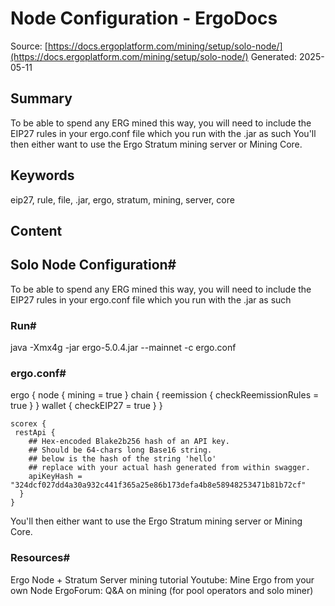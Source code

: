 # Node Configuration - ErgoDocs
Source: [https://docs.ergoplatform.com/mining/setup/solo-node/](https://docs.ergoplatform.com/mining/setup/solo-node/)
Generated: 2025-05-11

## Summary
To be able to spend any ERG mined this way, you will need to include the EIP27 rules in your ergo.conf file which you run with the .jar as such You'll then either want to use the Ergo Stratum mining server or Mining Core.

## Keywords
eip27, rule, file, .jar, ergo, stratum, mining, server, core

## Content
## Solo Node Configuration#
To be able to spend any ERG mined this way, you will need to include the EIP27 rules in your ergo.conf file which you run with the .jar as such

### Run#
java -Xmx4g -jar ergo-5.0.4.jar --mainnet -c ergo.conf

### ergo.conf#
ergo {
      node {
        mining = true
      }
    chain {
      reemission {
        checkReemissionRules = true
      }
    }
    wallet {
      checkEIP27 = true
    }
    }

    scorex {
     restApi {
        ## Hex-encoded Blake2b256 hash of an API key. 
        ## Should be 64-chars long Base16 string.
        ## below is the hash of the string 'hello'
        ## replace with your actual hash generated from within swagger. 
        apiKeyHash = "324dcf027dd4a30a932c441f365a25e86b173defa4b8e58948253471b81b72cf"
      }
    }
You'll then either want to use the Ergo Stratum mining server or Mining Core.

### Resources#
Ergo Node + Stratum Server mining tutorial
Youtube: Mine Ergo from your own Node
ErgoForum: Q&A on mining (for pool operators and solo miner)
